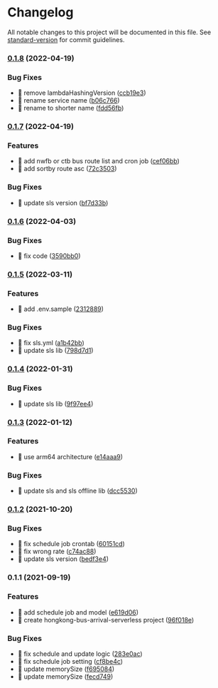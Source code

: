 # Changelog

All notable changes to this project will be documented in this file. See [standard-version](https://github.com/conventional-changelog/standard-version) for commit guidelines.

### [0.1.8](https://github.com/yeukfei02/hongkong-bus-arrival-serverless/compare/v0.1.7...v0.1.8) (2022-04-19)


### Bug Fixes

* 🐛 remove lambdaHashingVersion ([ccb19e3](https://github.com/yeukfei02/hongkong-bus-arrival-serverless/commit/ccb19e306a84175de19316962ac8218fdb1e1489))
* 🐛 rename service name ([b06c766](https://github.com/yeukfei02/hongkong-bus-arrival-serverless/commit/b06c766fd3f60081925ff39a1f8b868211e7995a))
* 🐛 rename to shorter name ([fdd56fb](https://github.com/yeukfei02/hongkong-bus-arrival-serverless/commit/fdd56fb225a5fbd35b81960eb2adc5e635f17fcb))

### [0.1.7](https://github.com/yeukfei02/hongkong-bus-arrival-serverless/compare/v0.1.6...v0.1.7) (2022-04-19)


### Features

* 🎸 add nwfb or ctb bus route list and cron job ([cef06bb](https://github.com/yeukfei02/hongkong-bus-arrival-serverless/commit/cef06bb2dc5e59d8486d4449046b8525cb486f10))
* 🎸 add sortby route asc ([72c3503](https://github.com/yeukfei02/hongkong-bus-arrival-serverless/commit/72c3503483c4361d157a57b6ffc985a5e8c00a59))


### Bug Fixes

* 🐛 update sls version ([bf7d33b](https://github.com/yeukfei02/hongkong-bus-arrival-serverless/commit/bf7d33b636d69af97d49bcb9072f15100f394718))

### [0.1.6](https://github.com/yeukfei02/hongkong-bus-arrival-serverless/compare/v0.1.5...v0.1.6) (2022-04-03)


### Bug Fixes

* 🐛 fix code ([3590bb0](https://github.com/yeukfei02/hongkong-bus-arrival-serverless/commit/3590bb0ffd74c87e105298fef330dc85c9fa9c56))

### [0.1.5](https://github.com/yeukfei02/hongkong-bus-arrival-serverless/compare/v0.1.4...v0.1.5) (2022-03-11)


### Features

* 🎸 add .env.sample ([2312889](https://github.com/yeukfei02/hongkong-bus-arrival-serverless/commit/231288969d0a1a756ee7a045ba91f89992ec3a63))


### Bug Fixes

* 🐛 fix sls.yml ([a1b42bb](https://github.com/yeukfei02/hongkong-bus-arrival-serverless/commit/a1b42bb1a2d96cbbaeee10dcea2ba1b9746e10dd))
* 🐛 update sls lib ([798d7d1](https://github.com/yeukfei02/hongkong-bus-arrival-serverless/commit/798d7d10d2d4c54d264988721cafc9f6cd5b814d))

### [0.1.4](https://github.com/yeukfei02/hongkong-bus-arrival-serverless/compare/v0.1.3...v0.1.4) (2022-01-31)


### Bug Fixes

* 🐛 update sls lib ([9f97ee4](https://github.com/yeukfei02/hongkong-bus-arrival-serverless/commit/9f97ee486a7f74db73f25fbdbd0f5b0b3c8377ea))

### [0.1.3](https://github.com/yeukfei02/hongkong-bus-arrival-serverless/compare/v0.1.2...v0.1.3) (2022-01-12)


### Features

* 🎸 use arm64 architecture ([e14aaa9](https://github.com/yeukfei02/hongkong-bus-arrival-serverless/commit/e14aaa9335eb1ddaae34fdc4d09327b4d2904884))


### Bug Fixes

* 🐛 update sls and sls offline lib ([dcc5530](https://github.com/yeukfei02/hongkong-bus-arrival-serverless/commit/dcc553028fad04efe700685228b621968c806480))

### [0.1.2](https://github.com/yeukfei02/hongkong-bus-arrival-serverless/compare/v0.1.1...v0.1.2) (2021-10-20)


### Bug Fixes

* 🐛 fix schedule job crontab ([60151cd](https://github.com/yeukfei02/hongkong-bus-arrival-serverless/commit/60151cdeb2726ff30fa6777b36fd3d038aca46fd))
* 🐛 fix wrong rate ([c74ac88](https://github.com/yeukfei02/hongkong-bus-arrival-serverless/commit/c74ac881420799f3d9cc52db003a90d29cd1ea1a))
* 🐛 update sls version ([bedf3e4](https://github.com/yeukfei02/hongkong-bus-arrival-serverless/commit/bedf3e4ce7b0d8d138bb8abb8d10f32ac138cb3f))

### 0.1.1 (2021-09-19)


### Features

* 🎸 add schedule job and model ([e619d06](https://github.com/yeukfei02/hongkong-bus-arrival-serverless/commit/e619d063b5c5ed5f1a75f6905afa75457bb81bbf))
* 🎸 create hongkong-bus-arrival-serverless project ([96f018e](https://github.com/yeukfei02/hongkong-bus-arrival-serverless/commit/96f018e1429b1414b590555556accc6a251a97c0))


### Bug Fixes

* 🐛 fix schedule and update logic ([283e0ac](https://github.com/yeukfei02/hongkong-bus-arrival-serverless/commit/283e0ac00b799f673c6856dc358cfbaa0e0a5b91))
* 🐛 fix schedule job setting ([cf8be4c](https://github.com/yeukfei02/hongkong-bus-arrival-serverless/commit/cf8be4c029d872c2d754691745fce0dbe8ee0b9a))
* 🐛 update memorySize ([f695084](https://github.com/yeukfei02/hongkong-bus-arrival-serverless/commit/f695084855e6b98b206dc28e9b4850cfaba15389))
* 🐛 update memorySize ([fecd749](https://github.com/yeukfei02/hongkong-bus-arrival-serverless/commit/fecd749bd774c6e0ea7151606fe37d5cd041e6d2))
